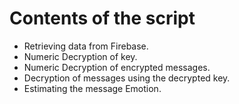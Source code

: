 # Contents of the script
- Retrieving data from Firebase.
- Numeric Decryption of key.
- Numeric Decryption of encrypted messages.
- Decryption of messages using the decrypted key.
- Estimating the message Emotion.

